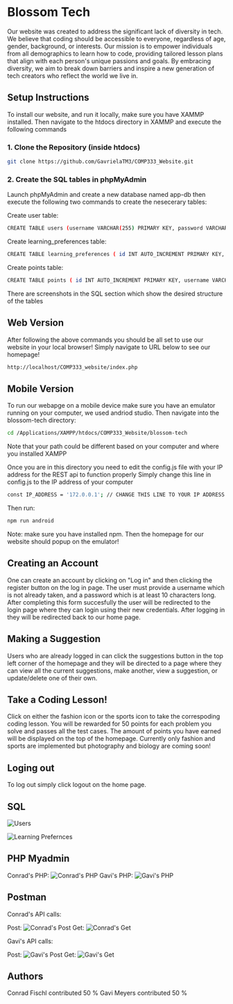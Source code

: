 # Blossom Tech

Our website was created to address the significant lack of diversity in tech. We believe that coding should be accessible to everyone, regardless of age, gender, background, or interests. Our mission is to empower individuals from all demographics to learn how to code, providing tailored lesson plans that align with each person's unique passions and goals. By embracing diversity, we aim to break down barriers and inspire a new generation of tech creators who reflect the world we live in.

## Setup Instructions

To install our website, and run it locally, make sure you have XAMMP installed. Then navigate to the htdocs directory in XAMMP and execute the following commands

### 1. Clone the Repository (inside htdocs)

```bash
git clone https://github.com/GavrielaTM3/COMP333_Website.git
```
### 2. Create the SQL tables in phpMyAdmin

Launch phpMyAdmin and create a new database named app-db then execute the following two commands to create the nesecerary tables:

Create user table:
```bash
CREATE TABLE users (username VARCHAR(255) PRIMARY KEY, password VARCHAR(255));
```

Create learning_preferences table:
```bash
CREATE TABLE learning_preferences ( id INT AUTO_INCREMENT PRIMARY KEY, username VARCHAR(255), coding_concept VARCHAR(255), theme VARCHAR(255), FOREIGN KEY (username) REFERENCES users(username) ON DELETE CASCADE );
```
Create points table:
```bash
CREATE TABLE points ( id INT AUTO_INCREMENT PRIMARY KEY, username VARCHAR(255), sports1 BOOLEAN, sports2 BOOLEAN, fashion BOOLEAN, points INT, FOREIGN KEY (username) REFERENCES users(username) );
```
There are screenshots in the SQL section which show the desired structure of the tables

## Web Version 

After following the above commands you should be all set to use our website in your local browser! Simply navigate to URL below to see our homepage!

```bash
http://localhost/COMP333_website/index.php
```

## Mobile Version 

To run our webapge on a mobile device make sure you have an emulator running on your computer, we used andriod studio. Then navigate into the blossom-tech directory:

```bash
cd /Applications/XAMPP/htdocs/COMP333_Website/blossom-tech
```
Note that your path could be different based on your computer and where you installed XAMPP

Once you are in this directory you need to edit the config.js file with your IP address for the REST api to function properly
Simply change this line in config.js to the IP address of your computer
```bash
const IP_ADDRESS = '172.0.0.1'; // CHANGE THIS LINE TO YOUR IP ADDRESS
```

Then run: 
```bash
npm run android
```
Note: make sure you have installed npm. 
Then the homepage for our website should popup on the emulator!

## Creating an Account

One can create an account by clicking on "Log in" and then clicking the register button on the log in page. The user must provide a username
which is not already taken, and a password which is at least 10 characters long. After completing this form succesfully the user will be
redirected to the login page where they can login using their new credentials. After logging in they will be redirected back to our home page. 

## Making a Suggestion

Users who are already logged in can click the suggestions button in the top left corner of the homepage and they will be directed to 
a page where they can view all the current suggestions, make another, view a suggestion, or update/delete one of their own. 

## Take a Coding Lesson! 

Click on either the fashion icon or the sports icon to take the correspoding coding lesson. You will be rewarded for 50 points for each problem you solve and passes all the test cases. The amount of points you have earned will be displayed on the top of the homepage. Currently only fashion and sports are implemented but photography and biology are coming soon!

## Loging out

To log out simply click logout on the home page.

## SQL  

![Users](https://raw.githubusercontent.com/GavrielaTM3/COMP333_Website/refs/heads/main/Users_Table.jpg)

![Learning Prefernces](https://raw.githubusercontent.com/GavrielaTM3/COMP333_Website/refs/heads/main/Learning_Perferences_Table.jpg)

## PHP Myadmin 
Conrad's PHP: 
![Conrad's PHP](https://raw.githubusercontent.com/GavrielaTM3/COMP333_Website/main/Conrad_PHP.jpg)
Gavi's PHP:
![Gavi's PHP](https://raw.githubusercontent.com/GavrielaTM3/COMP333_Website/refs/heads/main/PHP_Gavi.png)


## Postman

Conrad's API calls: 

Post: 
![Conrad's Post](https://raw.githubusercontent.com/GavrielaTM3/COMP333_Website/refs/heads/main/Conrad_Post.jpg)
Get:
![Conrad's Get](https://raw.githubusercontent.com/GavrielaTM3/COMP333_Website/refs/heads/main/Conrad_Get.jpg)

Gavi's API calls: 

Post: 
![Gavi's Post](https://raw.githubusercontent.com/GavrielaTM3/COMP333_Website/refs/heads/main/Gavi_Post.png)
Get:
![Gavi's Get](https://raw.githubusercontent.com/GavrielaTM3/COMP333_Website/refs/heads/main/Gavi_Get.png)
## Authors 

Conrad Fischl contributed 50 % 
Gavi Meyers contributed 50 %
